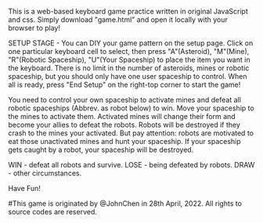 This is a web-based keyboard game practice written in original JavaScript and css.
Simply download "game.html" and open it locally with your browser to play!

SETUP STAGE - You can DIY your game pattern on the setup page. Click on one particular keyboard cell to select, then press "A"(Asteroid), "M"(Mine), "R"(Robotic Spaceship), "U"(Your Spaceship) to place the item you want in the keyboard. There is no limit in the number of asteroids, mines or robotic spaceship, but you should only have one user spaceship to control. When all is ready, press "End Setup" on the right-top corner to start the game!

You need to control your own spaceship to activate mines and defeat all robotic spaceships (Abbrev. as robot below) to win. Move your spaceship to the mines to activate them. Activated mines will change their form and become your allies to defeat the robots. Robots will be destroyed if they crash to the mines your activated. But pay attention: robots are motivated to eat those unactivated mines and hunt your spaceship. If your spaceship gets caught by a robot, your spaceship will be destroyed.

WIN - defeat all robots and survive.
LOSE - being defeated by robots.
DRAW - other circumstances.

Have Fun!

#This game is originated by @JohnChen in 28th April, 2022. All rights to source codes are reserved.
